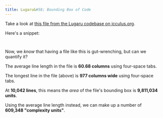```yaml
---
title: Lugaru&#58; Bounding Box of Code
---
```


Take a look at [this file from the Lugaru codebase on icculus.org](http://hg.icculus.org/icculus/lugaru/file/97b303e79826/Source/GameTick.cpp#l7276).

Here's a snippet:

```cpp
                                                                                                        if(((((findLengthfast(&rotatetarget)>150&&(i!=0&&k!=0))||(findLengthfast(&rotatetarget)>50&&player[0].rabbitkickragdoll/*currentanimation==rabbitkickanim*/&&(i==0||k==0)))&&normaldotproduct(rotatetarget,player[k].coords-player[i].coords)>0)&&((i==0||k==0)||((player[i].skeleton.oldfree==1&&k!=0&&animation[player[k].currentanimation].attack==neutral)||(player[k].skeleton.oldfree==1&&i!=0&&animation[player[i].currentanimation].attack==neutral)||(player[i].isFlip()&&!player[i].skeleton.oldfree&&(i==0||k==0))||(player[k].isFlip()&&!player[k].skeleton.oldfree&&(i==0||k==0))||(i==0||k==0))))||((player[i].targetanimation==jumpupanim||player[i].targetanimation==jumpdownanim||player[i].isFlip())&&(player[k].targetanimation==jumpupanim||player[k].targetanimation==jumpdownanim||player[k].isFlip())&&(i==0||k==0)&&(!player[i].skeleton.oldfree&&!player[k].skeleton.oldfree))){
```

Now, we *know* that having a file like this is gut-wrenching, but can we quantify it?

The average line length in the file is **60.68 columns** using four-space tabs.

The longest line in the file (above) is **977 columns wide** using four-space tabs.

At **10,042 lines**, this means the *area* of the file's bounding box is **9,811,034 units**.

Using the average line length instead, we can make up a number of **609,348 "complexity units"**.